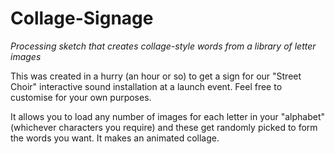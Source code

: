 # Collage-Signage
*Processing sketch that creates collage-style words from a library of letter images*

This was created in a hurry (an hour or so) to get a sign for our "Street Choir" interactive sound installation at a launch event. Feel free to customise for your own purposes.

It allows you to load any number of images for each letter in your "alphabet" (whichever characters you require) and these get randomly picked to form the words you want. It makes an animated collage.

